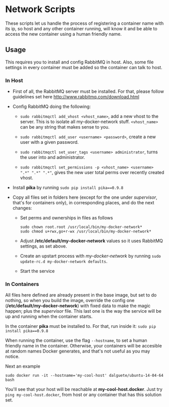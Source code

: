 Network Scripts
===============

These scripts let us handle the process of registering a container name with its ip, so host and any other container running, will know it and be able to access the new container using a human friendly name.

Usage
-----

This requires you to install and config RabbitMQ in host. Also, some file settings in every container must be added so the container can talk to host.

### In Host

* First of all, the RabbitMQ server must be installed. For that, please follow guidelines set here http://www.rabbitmq.com/download.html

* Config RabbitMQ doing the following:

  * `sudo rabbitmqctl add_vhost <vhost_name>`, add a new vhost to the server. This is to isolate all my-docker-network stuff. `<vhost_name>` can be any string that makes sense to you.

  * `sudo rabbitmqctl add_user <username> <password>`, create a new user with a given password.

  * `sudo rabbitmqctl set_user_tags <username> administrator`, turns the user into and administrator.

  * `sudo rabbitmqctl set_permissions -p <vhost_name> <username> ".*" ".*" ".*"`, gives the new user total perms over recently created vhost.

* Install **pika** by running `sudo pip install pika==0.9.8`

* Copy all files set in folders here (except for the one under *supervisor*, that's for containers only), in corresponding places, and do the next changes:

  * Set perms and ownerships in files as follows
    ```
    sudo chown root.root /usr/local/bin/my-docker-network*
    sudo chmod u+rwx,go+r-wx /usr/local/bin/my-docker-network*
    ```

  * Adjust **/etc/default/my-docker-network** values so it uses RabbitMQ settings, as set above.

  * Create an upstart process with *my-docker-network* by running `sudo update-rc.d my-docker-network defaults`.

  * Start the service

### In Containers

All files here defined are already present in the base image, but set to do nothing, so when you build the image, override the config one (**/etc/default/my-docker-network**)  with fixed data to make the magic happen; plus the *supervisor* file. This last one is the way the service will be up and running when the container starts.

In the container **pika** must be installed to. For that, run inside it: `sudo pip install pika==0.9.8`

When running the container, use the flag `--hostname`, to set a human friendly name in the container. Otherwise, your containers will be accesible at random names Docker generates, and that's not useful as you may notice.

Next an example

```
sudo docker run -it --hostname='my-cool-host' dalguete/ubuntu-14-04-64 bash
```

You'll see that your host will be reachable at **my-cool-host.docker**. Just try `ping my-cool-host.docker`, from host or any container that has this solution set.

